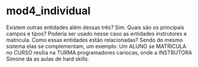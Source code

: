 # mod4_individual

Existem outras entidades além dessas três? Sim.
Quais são os principais campos e tipos? Poderia ser usado nesse caso as entidades instrutores e matricula.
Como essas entidades estão relacionadas? Sendo do mesmo sistema elas se complementam, um exemplo: Um ALUNO se MATRICULA no CURSO resília na TURMA programadores cariocas, onde a INSTRUTORA Simone da as aulas de hard skills.
